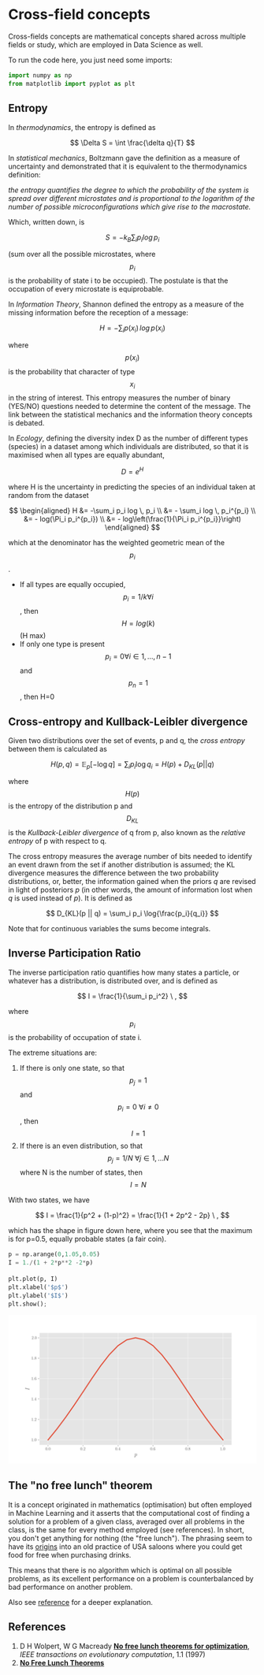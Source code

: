 # Cross-field concepts

Cross-fields concepts are mathematical concepts shared across multiple fields or study, which are employed in Data Science as well.

To run the code here, you just need some imports:

```python
import numpy as np
from matplotlib import pyplot as plt
```

## Entropy

In _thermodynamics_, the entropy is defined as

$$
\Delta S = \int \frac{\delta q}{T}
$$

In _statistical mechanics_, Boltzmann gave the definition as a measure of uncertainty and demonstrated that it is equivalent to the thermodynamics definition:

_the entropy quantifies the degree to which the probability of the system is spread over different microstates and is proportional to the logarithm of the number of possible microconfigurations which give rise to the macrostate._

Which, written down, is

$$
S = -k_B \sum_i p_i log \, p_i
$$

\(sum over all the possible microstates, where $$p_i$$is the probability of state i to be occupied\). The postulate is that the occupation of every microstate is equiprobable.

In _Information Theory_, Shannon defined the entropy as a measure of the missing information before the reception of a message:

$$
H = -\sum_i p(x_i) \, log \, p(x_i)
$$

where$$p(x_i)$$is the probability that character of type$$x_i$$in the string of interest. This entropy measures the number of binary \(YES/NO\) questions needed to determine the content of the message. The link between the statistical mechanics and the information theory concepts is debated.

In _Ecology_, defining the diversity index D as the number of different types \(species\) in a dataset among which individuals are distributed, so that it is maximised when all types are equally abundant,

$$
D = e^H
$$

where H is the uncertainty in predicting the species of an individual taken at random from the dataset

$$
\begin{aligned}
H &= -\sum_i p_i log \, p_i \\
  &= - \sum_i log \, p_i^{p_i} \\
  &= - log(\Pi_i p_i^{p_i}) \\
  &= - log\left(\frac{1}{\Pi_i p_i^{p_i}}\right)
\end{aligned}
$$

which at the denominator has the weighted geometric mean of the $$p_i$$.

* If all types are equally occupied,$$p_i = 1/k  \forall i$$, then$$H = log(k)$$ \(H max\)
* If only one type is present$$p_i = 0  \forall i \in {1, \ldots, n-1}$$and$$p_n = 1$$ , then H=0

## Cross-entropy and Kullback-Leibler divergence

Given two distributions over the set of events, p and q, the _cross entropy_ between them is calculated as

$$
H(p, q) = \mathbb{E}_p [ - \log q] = \sum_i p_i \log q_i = H(p) + D_{KL} (p || q)
$$

where$$H(p)$$is the entropy of the distribution p and$$D_{KL}$$is the _Kullback-Leibler divergence_ of q from p, also known as the _relative entropy_ of p with respect to q.

The cross entropy measures the average number of bits needed to identify an event drawn from the set if another distribution is assumed; the KL divergence measures the difference between the two probability distributions, or, better, the information gained when the priors $q$ are revised in light of posteriors $p$ \(in other words, the amount of information lost when $q$ is used instead of $p$\). It is defined as

$$
D_{KL}(p || q) = \sum_i p_i \log{\frac{p_i}{q_i}}
$$

Note that for continuous variables the sums become integrals.

## Inverse Participation Ratio

The inverse participation ratio quantifies how many states a particle, or whatever has a distribution, is distributed over, and is defined as

$$
I = \frac{1}{\sum_i p_i^2} \ ,
$$

where$$p_i$$is the probability of occupation of state i.

The extreme situations are:

1. If there is only one state, so that$$p_j = 1$$and$$p_i = 0 \ \forall i \neq 0$$, then   $$I = 1$$ 
2. If there is an even distribution, so that $$p_j = 1/N  \ \forall j \in {1, \ldots N}$$ where N is the number of states, then$$I = N$$ 

With two states, we have

$$
I = \frac{1}{p^2 + (1-p)^2} = \frac{1}{1 + 2p^2 - 2p} \ ,
$$

which has the shape in figure down here, where you see that the maximum is for p=0.5, equally probable states \(a fair coin\).

```python
p = np.arange(0,1.05,0.05)
I = 1./(1 + 2*p**2 -2*p)

plt.plot(p, I)
plt.xlabel('$p$')
plt.ylabel('$I$')
plt.show();
```

![](../.gitbook/assets/ipr.png)

## The "no free lunch" theorem

It is a concept originated in mathematics \(optimisation\) but often employed in Machine Learning and it asserts that the computational cost of finding a solution for a problem of a given class, averaged over all problems in the class, is the same for every method employed \(see references\). In short, you don't get anything for nothing \(the "free lunch"\). The phrasing seem to have its [origins](https://www.phrases.org.uk/meanings/tanstaafl.html) into an old practice of USA saloons where you could get food for free when purchasing drinks.

This means that there is no algorithm which is optimal on all possible problems, as its excellent performance on a problem is counterbalanced by bad performance on another problem.

Also see [reference](cross-field-concepts.md#references) for a deeper explanation.

## References

1.  D H Wolpert, W G Macready [**No free lunch theorems for optimization**](https://ti.arc.nasa.gov/m/profile/dhw/papers/78.pdf), _IEEE transactions on evolutionary computation_, 1.1 \(1997\)
2.  [**No Free Lunch Theorems**](http://www.no-free-lunch.org/)

